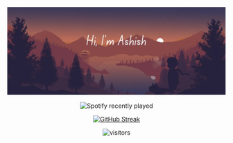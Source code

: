 <div align="center">
<img src="https://github.com/ashishsingh101/ashishsingh101/blob/main/AshishWallpaper.jpg" />

![Spotify recently played](https://spotify-recently-played-readme.vercel.app/api?user=31k4kizoe6bnewg6mgi7hgxhnxgi&count=2)

[![GitHub Streak](https://github-readme-streak-stats.herokuapp.com?user=ashishsingh101&theme=dark&border_radius=4&date_format=j%20M%5B%20Y%5D)](https://git.io/streak-stats)

![visitors](https://visitor-badge.laobi.icu/badge?page_id=ashishsingh101)
</div align="center">


<!--
[![Ashutosh's github activity graph](https://github-readme-activity-graph.vercel.app/graph?username=ashishsingh101&theme=github-compact&bg_color=000000&area_color=90EE90)](https://github.com/ashishsingh101/github-readme-activity-graph)

-->
<!--
![](https://gifdb.com/images/high/cartoon-batman-approves-mrgthhmrtd7ukueh.gif)
[![Ashish's GitHub stats](https://github-readme-stats.vercel.app/api?username=ashishsingh101&show=reviews&theme=transparent)](https://github.com/anuraghazra/github-readme-stats)
![Top Langs](https://github-readme-stats.vercel.app/api/top-langs/?username=ashishsingh101&hide_progress=true)
 ### Hi there 👋 -->

<!--
**ashishsingh101/ashishsingh101** is a ✨ _special_ ✨ repository because its `README.md` (this file) appears on your GitHub profile.

Here are some ideas to get you started:

- 🔭 I’m currently working on ...
- 🌱 I’m currently learning ...
- 👯 I’m looking to collaborate on ...
- 🤔 I’m looking for help with ...
- 💬 Ask me about ...
- 📫 How to reach me: ...
- 😄 Pronouns: ...
- ⚡ Fun fact: ...
-->
<!--
<div id="badges">
  <a href="your-linkedin-URL">
    <img src="https://img.shields.io/badge/LinkedIn-blue?style=for-the-badge&logo=linkedin&logoColor=white" alt="LinkedIn Badge"/>
  </a>
  <a href="your-youtube-URL">
    <img src="https://img.shields.io/badge/YouTube-red?style=for-the-badge&logo=youtube&logoColor=white" alt="Youtube Badge"/>
  </a>
  <a href="your-twitter-URL">
    <img src="https://img.shields.io/badge/Twitter-blue?style=for-the-badge&logo=twitter&logoColor=white" alt="Twitter Badge"/>
  </a>
</div>
<img src="https://komarev.com/ghpvc/?username=ashishsingh101&style=flat-square&color=blue" alt=""/>
[![GitHub Streak](http://github-readme-streak-stats.herokuapp.com?user=ashishsingh101&theme=dark&background=000000)](https://git.io/streak-stats)

<img src="https://komarev.com/ghpvc/?username=ashishsingh101&color=brightgreen" alt="watching_count" />
-->
